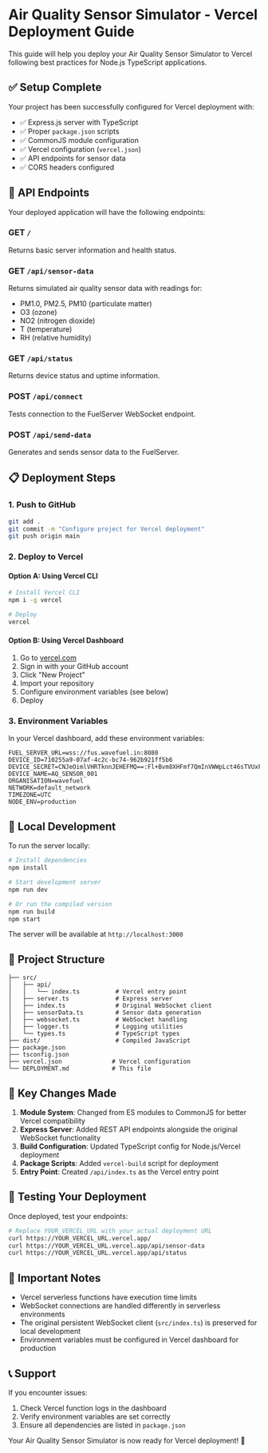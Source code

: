 # Air Quality Sensor Simulator - Vercel Deployment Guide

This guide will help you deploy your Air Quality Sensor Simulator to Vercel following best practices for Node.js TypeScript applications.

## ✅ Setup Complete

Your project has been successfully configured for Vercel deployment with:

-   ✅ Express.js server with TypeScript
-   ✅ Proper `package.json` scripts
-   ✅ CommonJS module configuration
-   ✅ Vercel configuration (`vercel.json`)
-   ✅ API endpoints for sensor data
-   ✅ CORS headers configured

## 🚀 API Endpoints

Your deployed application will have the following endpoints:

### GET `/`

Returns basic server information and health status.

### GET `/api/sensor-data`

Returns simulated air quality sensor data with readings for:

-   PM1.0, PM2.5, PM10 (particulate matter)
-   O3 (ozone)
-   NO2 (nitrogen dioxide)
-   T (temperature)
-   RH (relative humidity)

### GET `/api/status`

Returns device status and uptime information.

### POST `/api/connect`

Tests connection to the FuelServer WebSocket endpoint.

### POST `/api/send-data`

Generates and sends sensor data to the FuelServer.

## 📋 Deployment Steps

### 1. Push to GitHub

```bash
git add .
git commit -m "Configure project for Vercel deployment"
git push origin main
```

### 2. Deploy to Vercel

#### Option A: Using Vercel CLI

```bash
# Install Vercel CLI
npm i -g vercel

# Deploy
vercel
```

#### Option B: Using Vercel Dashboard

1. Go to [vercel.com](https://vercel.com)
2. Sign in with your GitHub account
3. Click "New Project"
4. Import your repository
5. Configure environment variables (see below)
6. Deploy

### 3. Environment Variables

In your Vercel dashboard, add these environment variables:

```
FUEL_SERVER_URL=wss://fus.wavefuel.in:8080
DEVICE_ID=710255a9-07af-4c2c-bc74-962b921ff5b6
DEVICE_SECRET=CNJeOimlVHRTknnJEHEFMQ==:Fl+Bvm8XHFmf7QmInVWWpLct46sTVUxFy7CIF3izq8+Yk5NG4sJdUgA/puSxcLH7gqLkU95vejfk/Rtv1cvg3cccOuqFmUPqvwize3khZp6M3UxcGYwHIgFyerEX5hrIG+x9aV0VliQZceS1tJFs52Lx5fzK3WBt/mVPQpR+j5S9yn/4p5yB2c1a6Ldlp/pjjkzpEqX1IeLRRgfiMyfhDyzPHj5y7NqoNEXnBDdqJhFLpnvCQfzm20+VmZnl5LyU
DEVICE_NAME=AQ_SENSOR_001
ORGANISATION=wavefuel
NETWORK=default_network
TIMEZONE=UTC
NODE_ENV=production
```

## 🔧 Local Development

To run the server locally:

```bash
# Install dependencies
npm install

# Start development server
npm run dev

# Or run the compiled version
npm run build
npm start
```

The server will be available at `http://localhost:3000`

## 📁 Project Structure

```
├── src/
│   ├── api/
│   │   └── index.ts          # Vercel entry point
│   ├── server.ts             # Express server
│   ├── index.ts              # Original WebSocket client
│   ├── sensorData.ts         # Sensor data generation
│   ├── websocket.ts          # WebSocket handling
│   ├── logger.ts             # Logging utilities
│   └── types.ts              # TypeScript types
├── dist/                     # Compiled JavaScript
├── package.json
├── tsconfig.json
├── vercel.json              # Vercel configuration
└── DEPLOYMENT.md            # This file
```

## 🎯 Key Changes Made

1. **Module System**: Changed from ES modules to CommonJS for better Vercel compatibility
2. **Express Server**: Added REST API endpoints alongside the original WebSocket functionality
3. **Build Configuration**: Updated TypeScript config for Node.js/Vercel deployment
4. **Package Scripts**: Added `vercel-build` script for deployment
5. **Entry Point**: Created `/api/index.ts` as the Vercel entry point

## 🧪 Testing Your Deployment

Once deployed, test your endpoints:

```bash
# Replace YOUR_VERCEL_URL with your actual deployment URL
curl https://YOUR_VERCEL_URL.vercel.app/
curl https://YOUR_VERCEL_URL.vercel.app/api/sensor-data
curl https://YOUR_VERCEL_URL.vercel.app/api/status
```

## 🚨 Important Notes

-   Vercel serverless functions have execution time limits
-   WebSocket connections are handled differently in serverless environments
-   The original persistent WebSocket client (`src/index.ts`) is preserved for local development
-   Environment variables must be configured in Vercel dashboard for production

## 📞 Support

If you encounter issues:

1. Check Vercel function logs in the dashboard
2. Verify environment variables are set correctly
3. Ensure all dependencies are listed in `package.json`

Your Air Quality Sensor Simulator is now ready for Vercel deployment! 🎉
